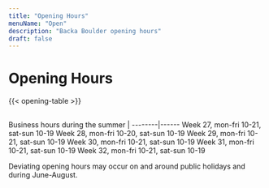 ```yaml
---
title: "Opening Hours"
menuName: "Open"
description: "Backa Boulder opening hours"
draft: false
---
```


# Opening Hours

{{< opening-table >}}

##

Business hours during the summer    |
--------|------
Week 27, mon-fri 10-21, sat-sun 10-19
Week 28, mon-fri 10-20, sat-sun 10-19
Week 29, mon-fri 10-21, sat-sun 10-19
Week 30, mon-fri 10-21, sat-sun 10-19
Week 31, mon-fri 10-21, sat-sun 10-19
Week 32, mon-fri 10-21, sat-sun 10-19

<!-- 
You can use this template for temporary opening hours
1. Remove this text and the html comment tags
2. Edit the information below
3. Voila, site will display temp opening hours.
4. Don't forget to change the Swedish content.


##

Opening hours during Easter    |
---------------------|----------
Friday April 2nd     | 10-19
Saturday April 3rd   | 10-19
Sunday April 4th     | 10-19
Monday April 5th     | 10-19

-->

Deviating opening hours may occur on and around public holidays and during June-August.
